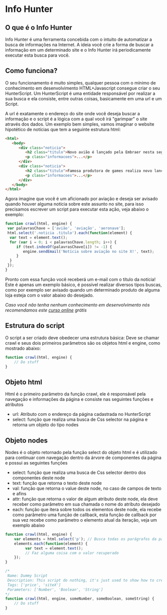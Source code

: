 Info Hunter
=========

## O que é o Info Hunter

Info Hunter é uma ferramenta concebida com o intuito de automatizar a busca de informações na Internet. A ideia você crie a forma de buscar a informação em um determinado site e o Info Hunter irá periodicamente executar esta busca para você.

## Como funciona?

O seu funcionamento é muito simples, qualquer pessoa com o mínimo de conhecimento em desenvolvimento HTML+Javascript consegue criar o seu HunterScript. Um HunterScript é uma entidade responsável por realizar a sua busca e ela consiste, entre outras coisas, basicamente em uma url e um Script.

A url é exatamente o endereço do site onde você deseja buscar a informação e o script é a lógica com a qual você irá "garimpar" o site através dos dados. Um exemplo bem simples, vamos imaginar o website hipotético de notícias que tem a seguinte estrutura html:

```html
<html>
   <body>
      <div class="noticia">
         <h2 class="titulo">Novo avião é lançado pela Embraer nesta segunda</h2>
         <p class="informacoes">...</p>
      </div>
      <div class="noticia">
         <h2 class="titulo">Famosa produtora de games realiza novo lançamento</h2>
         <p class="informacoes">...</p>
      </div>
   </body>
</html>
```

Agora imagine que você é um aficionado por aviação e deseja ser avisado quando houver alguma notícia sobre este assunto no site, para isso precisamos escrever um script para executar esta ação, veja abaixo o exemplo:

```javascript
function crawl(html, engine) {
 var palavrasChave = ['avião', 'aviação', 'aeronave'];
 html.select('.noticia .titulo').each(function(element) {
  var text = element.text();
  for (var i = 0; i < palavrasChave.length; i++) {
     if (text.indexOf(palavrasChave[i]) != -1) {
        engine.sendEmail('Notícia sobre aviação no site X!', text);
     }
  }
 });
}
```

Pronto com essa função você receberá um e-mail com o título da notícia! Este é apenas um exemplo básico, é possível realizar diversos tipos buscas, como por exemplo ser avisado quando um determinado produto de alguma loja esteja com o valor abaixo do desejado.

*Caso você não tenha nenhum conhecimento em desenvolvimento nós recomendamos este [curso online](http://www.codecademy.com/) grátis*


## Estrutura do script

O script a ser criado deve obedecer uma estrutura básica: Deve se chamar crawl e seus dois primeiros parâmetros são os objetos html e engine, como mostrado abaixo:

```javascript
function crawl(html, engine) {
    // Do stuff
}
```
## Objeto html

Html é o primeiro parâmetro da função crawl, ele é responsável pela navegação e informações da página e consiste nas seguintes funções e atributos

* url: Atributo com o endereço da página cadastrada no HunterScript
* select: função que realiza uma busca de Css selector na página e retorna um objeto do tipo nodes

## Objeto nodes

Nodes é o objeto retornado pela função select do objeto html e é utilizado para continuar com navegação dentro da árvore de componentes da página e possui as seguintes funções

* select: função que realiza uma busca de Css selector dentro dos componentes deste node
* text: função que retorna o texto deste node
* val: função que retorna o value deste node, no caso de campos de texto e afins
* attr: função que retorna o valor de algum atributo deste node, ela deve receber como parâmetro em sua chamada o nome do atributo desejado
* each: função que itera sobre todos os elementos deste node, ela recebe como parâmetro uma função de callback, esta função de callback por sua vez recebe como parâmetro o elemento atual da iteração, veja um exemplo abaixo

```javascript
function crawl(html, engine) {
    var elements = html.select('p'); // Busca todas os parágrafos da página
    elements.each(function(element) {
         var text = element.text();
         // Faz alguma coisa com o valor recuperado
    });
}
```


```javascript
/*
 Name: Dummy Script
 Description: This script do nothing, it's just used to show how to create a template script
 Tags: ['price', 'siteX']
 Parameters: ['Number', 'Boolean', 'String']
*/
function crawl(html, engine, someNumber, someBoolean, someString) {
    // Do stuff
}
```
